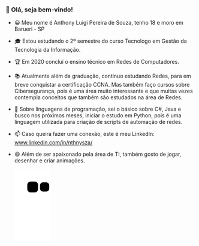 ### 👋 Olá, seja bem-vindo!

- 😀 Meu nome é Anthony Luigi Pereira de Souza, tenho 18 e moro em Barueri - SP
- 🎓 Estou estudando o 2º semestre do curso Tecnologo em Gestão da Tecnologia da Informação.
- 🏆 Em 2020 concluí o ensino técnico em Redes de Computadores.
- 📚 Atualmente além da graduação, continuo estudando Redes, para em breve conquistar a certificação CCNA. Mas também faço cursos sobre Cibersegurança, pois é uma área muito interessante e que muitas vezes contempla conceitos que também são estudados na área de Redes. 
- 💬 Sobre linguagens de programação, sei o básico sobre C#, Java e busco nos próximos meses, iniciar o estudo em Python, pois é uma linguagem utilizada para criação de scripts de automação de redes.
- 📫 Caso queira fazer uma conexão, este é meu LinkedIn: www.linkedin.com/in/nthnysza/
- 😄 Além de ser apaixonado pela área de TI, também gosto de jogar, desenhar e criar animações.

    ![Snake animation](https://github.com/luihkiin/luihkiin/blob/output/github-contribution-grid-snake.svg)
